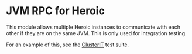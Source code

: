 # JVM RPC for Heroic

This module allows multiple Heroic instances to communicate with each other if
they are on the same JVM.
This is only used for integration testing.

For an example of this, see the
[ClusterIT](/heroic-dist/src/test/java/com/spotify/heroic/ClusterIT.java) test
suite.
